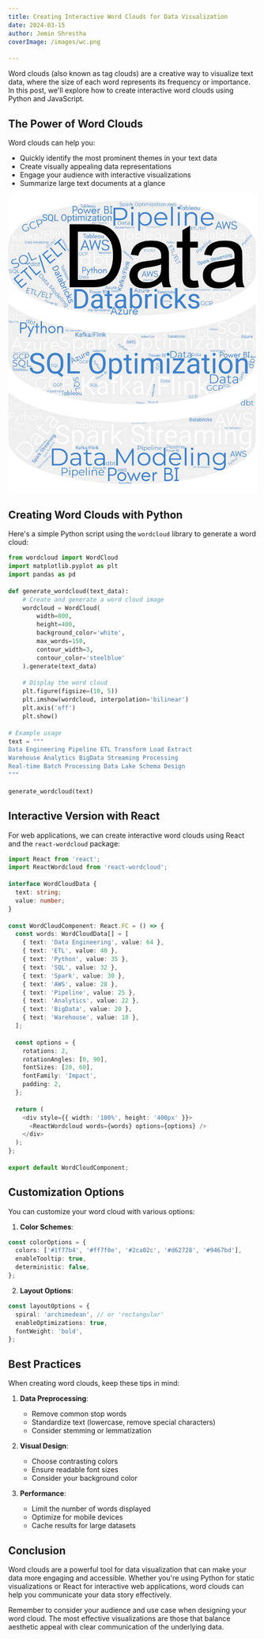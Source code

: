 ```yaml
---
title: Creating Interactive Word Clouds for Data Visualization
date: 2024-03-15
author: Jemin Shrestha
coverImage: /images/wc.png

---
```



Word clouds (also known as tag clouds) are a creative way to visualize text data, where the size of each word represents its frequency or importance. In this post, we'll explore how to create interactive word clouds using Python and JavaScript.

## The Power of Word Clouds

Word clouds can help you:
- Quickly identify the most prominent themes in your text data
- Create visually appealing data representations
- Engage your audience with interactive visualizations
- Summarize large text documents at a glance

![Word Cloud Visualization](/images/wc.png)

## Creating Word Clouds with Python

Here's a simple Python script using the `wordcloud` library to generate a word cloud:

```python
from wordcloud import WordCloud
import matplotlib.pyplot as plt
import pandas as pd

def generate_wordcloud(text_data):
    # Create and generate a word cloud image
    wordcloud = WordCloud(
        width=800, 
        height=400,
        background_color='white',
        max_words=150,
        contour_width=3,
        contour_color='steelblue'
    ).generate(text_data)
    
    # Display the word cloud
    plt.figure(figsize=(10, 5))
    plt.imshow(wordcloud, interpolation='bilinear')
    plt.axis('off')
    plt.show()

# Example usage
text = """
Data Engineering Pipeline ETL Transform Load Extract 
Warehouse Analytics BigData Streaming Processing 
Real-time Batch Processing Data Lake Schema Design
"""

generate_wordcloud(text)
```

## Interactive Version with React

For web applications, we can create interactive word clouds using React and the `react-wordcloud` package:

```typescript
import React from 'react';
import ReactWordcloud from 'react-wordcloud';

interface WordCloudData {
  text: string;
  value: number;
}

const WordCloudComponent: React.FC = () => {
  const words: WordCloudData[] = [
    { text: 'Data Engineering', value: 64 },
    { text: 'ETL', value: 40 },
    { text: 'Python', value: 35 },
    { text: 'SQL', value: 32 },
    { text: 'Spark', value: 30 },
    { text: 'AWS', value: 28 },
    { text: 'Pipeline', value: 25 },
    { text: 'Analytics', value: 22 },
    { text: 'BigData', value: 20 },
    { text: 'Warehouse', value: 18 },
  ];

  const options = {
    rotations: 2,
    rotationAngles: [0, 90],
    fontSizes: [20, 60],
    fontFamily: 'Impact',
    padding: 2,
  };

  return (
    <div style={{ width: '100%', height: '400px' }}>
      <ReactWordcloud words={words} options={options} />
    </div>
  );
};

export default WordCloudComponent;
```

## Customization Options

You can customize your word cloud with various options:

1. **Color Schemes**:
```typescript
const colorOptions = {
  colors: ['#1f77b4', '#ff7f0e', '#2ca02c', '#d62728', '#9467bd'],
  enableTooltip: true,
  deterministic: false,
};
```

2. **Layout Options**:
```typescript
const layoutOptions = {
  spiral: 'archimedean', // or 'rectangular'
  enableOptimizations: true,
  fontWeight: 'bold',
};
```

## Best Practices

When creating word clouds, keep these tips in mind:

1. **Data Preprocessing**:
   - Remove common stop words
   - Standardize text (lowercase, remove special characters)
   - Consider stemming or lemmatization

2. **Visual Design**:
   - Choose contrasting colors
   - Ensure readable font sizes
   - Consider your background color

3. **Performance**:
   - Limit the number of words displayed
   - Optimize for mobile devices
   - Cache results for large datasets

## Conclusion

Word clouds are a powerful tool for data visualization that can make your data more engaging and accessible. Whether you're using Python for static visualizations or React for interactive web applications, word clouds can help you communicate your data story effectively.

Remember to consider your audience and use case when designing your word cloud. The most effective visualizations are those that balance aesthetic appeal with clear communication of the underlying data.
